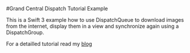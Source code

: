 #Grand Central Dispatch Tutorial Example

This is a Swift 3 example how to use DispatchQueue to download images from the internet,
display them in a view and synchronize again using a DispatchGroup.

For a detailled tutorial read my [blog](http://www.aberger.at/blog/ios/2016/11/10/grand-central-dispatch.html)

